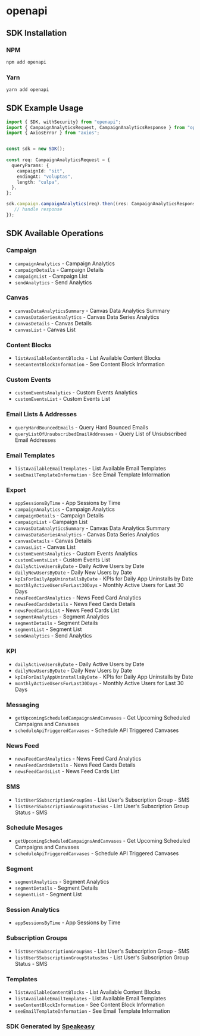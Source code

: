 # openapi

<!-- Start SDK Installation -->
## SDK Installation

### NPM

```bash
npm add openapi
```

### Yarn

```bash
yarn add openapi
```
<!-- End SDK Installation -->

## SDK Example Usage
<!-- Start SDK Example Usage -->
```typescript
import { SDK, withSecurity} from "openapi";
import { CampaignAnalyticsRequest, CampaignAnalyticsResponse } from "openapi/src/sdk/models/operations";
import { AxiosError } from "axios";


const sdk = new SDK();
    
const req: CampaignAnalyticsRequest = {
  queryParams: {
    campaignId: "sit",
    endingAt: "voluptas",
    length: "culpa",
  },
};

sdk.campaign.campaignAnalytics(req).then((res: CampaignAnalyticsResponse | AxiosError) => {
   // handle response
});
```
<!-- End SDK Example Usage -->

<!-- Start SDK Available Operations -->
## SDK Available Operations

### Campaign

* `campaignAnalytics` - Campaign Analytics
* `campaignDetails` - Campaign Details
* `campaignList` - Campaign List
* `sendAnalytics` - Send Analytics

### Canvas

* `canvasDataAnalyticsSummary` - Canvas Data Analytics Summary
* `canvasDataSeriesAnalytics` - Canvas Data Series Analytics
* `canvasDetails` - Canvas Details
* `canvasList` - Canvas List

### Content Blocks

* `listAvailableContentBlocks` - List Available Content Blocks
* `seeContentBlockInformation` - See Content Block Information

### Custom Events

* `customEventsAnalytics` - Custom Events Analytics
* `customEventsList` - Custom Events List

### Email Lists & Addresses

* `queryHardBouncedEmails` - Query Hard Bounced Emails
* `queryListOfUnsubscribedEmailAddresses` - Query List of Unsubscribed Email Addresses

### Email Templates

* `listAvailableEmailTemplates` - List Available Email Templates
* `seeEmailTemplateInformation` - See Email Template Information

### Export

* `appSessionsByTime` - App Sessions by Time
* `campaignAnalytics` - Campaign Analytics
* `campaignDetails` - Campaign Details
* `campaignList` - Campaign List
* `canvasDataAnalyticsSummary` - Canvas Data Analytics Summary
* `canvasDataSeriesAnalytics` - Canvas Data Series Analytics
* `canvasDetails` - Canvas Details
* `canvasList` - Canvas List
* `customEventsAnalytics` - Custom Events Analytics
* `customEventsList` - Custom Events List
* `dailyActiveUsersByDate` - Daily Active Users by Date
* `dailyNewUsersByDate` - Daily New Users by Date
* `kpIsForDailyAppUninstallsByDate` - KPIs for Daily App Uninstalls by Date
* `monthlyActiveUsersForLast30Days` - Monthly Active Users for Last 30 Days
* `newsFeedCardAnalytics` - News Feed Card Analytics
* `newsFeedCardsDetails` - News Feed Cards Details
* `newsFeedCardsList` - News Feed Cards List
* `segmentAnalytics` - Segment Analytics
* `segmentDetails` - Segment Details
* `segmentList` - Segment List
* `sendAnalytics` - Send Analytics

### KPI

* `dailyActiveUsersByDate` - Daily Active Users by Date
* `dailyNewUsersByDate` - Daily New Users by Date
* `kpIsForDailyAppUninstallsByDate` - KPIs for Daily App Uninstalls by Date
* `monthlyActiveUsersForLast30Days` - Monthly Active Users for Last 30 Days

### Messaging

* `getUpcomingScheduledCampaignsAndCanvases` - Get Upcoming Scheduled Campaigns and Canvases
* `scheduleApiTriggeredCanvases` - Schedule API Triggered Canvases

### News Feed

* `newsFeedCardAnalytics` - News Feed Card Analytics
* `newsFeedCardsDetails` - News Feed Cards Details
* `newsFeedCardsList` - News Feed Cards List

### SMS

* `listUserSSubscriptionGroupSms` - List User's Subscription Group - SMS
* `listUserSSubscriptionGroupStatusSms` - List User's  Subscription Group Status - SMS

### Schedule Mesages

* `getUpcomingScheduledCampaignsAndCanvases` - Get Upcoming Scheduled Campaigns and Canvases
* `scheduleApiTriggeredCanvases` - Schedule API Triggered Canvases

### Segment

* `segmentAnalytics` - Segment Analytics
* `segmentDetails` - Segment Details
* `segmentList` - Segment List

### Session Analytics

* `appSessionsByTime` - App Sessions by Time

### Subscription Groups

* `listUserSSubscriptionGroupSms` - List User's Subscription Group - SMS
* `listUserSSubscriptionGroupStatusSms` - List User's  Subscription Group Status - SMS

### Templates

* `listAvailableContentBlocks` - List Available Content Blocks
* `listAvailableEmailTemplates` - List Available Email Templates
* `seeContentBlockInformation` - See Content Block Information
* `seeEmailTemplateInformation` - See Email Template Information

<!-- End SDK Available Operations -->

### SDK Generated by [Speakeasy](https://docs.speakeasyapi.dev/docs/using-speakeasy/client-sdks)
